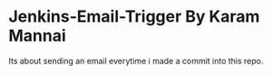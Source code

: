# Jenkins-Email-Trigger By Karam Mannai
Its about sending an email everytime i made a commit into this repo.
